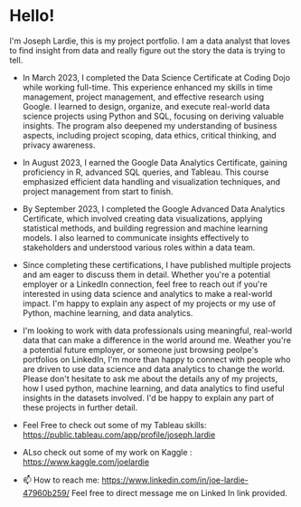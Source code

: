 # **Hello!**
I'm Joseph Lardie, this is my project portfolio. I am a data analyst that loves to find insight from data and really figure out the story the data is trying to tell.
- In March 2023, I completed the Data Science Certificate at Coding Dojo while working full-time. This experience enhanced my skills in time management, project management, and effective research using Google. I learned to design, organize, and execute real-world data science projects using Python and SQL, focusing on deriving valuable insights. The program also deepened my understanding of business aspects, including project scoping, data ethics, critical thinking, and privacy awareness.

- In August 2023, I earned the Google Data Analytics Certificate, gaining proficiency in R, advanced SQL queries, and Tableau. This course emphasized efficient data handling and visualization techniques, and project management from start to finish.

- By September 2023, I completed the Google Advanced Data Analytics Certificate, which involved creating data visualizations, applying statistical methods, and building regression and machine learning models. I also learned to communicate insights effectively to stakeholders and understood various roles within a data team.

- Since completing these certifications, I have published multiple projects and am eager to discuss them in detail. Whether you're a potential employer or a LinkedIn connection, feel free to reach out if you're interested in using data science and analytics to make a real-world impact. I'm happy to explain any aspect of my projects or my use of Python, machine learning, and data analytics.
- I'm looking to work with data professionals using meaningful, real-world data that can make a difference in the world around me. Weather you're a potential future employer, or someone just browsing peolpe's portfolios on LinkedIn, I'm more than happy to connect with people who are driven to use data science and data analytics to change the world. Please don't hesitate to ask me about the details any of my projects, how I used python, machine learning, and data analytics to find useful insights in the datasets involved. I'd be happy to explain any part of these projects in further detail.

- Feel Free to check out some of my Tableau skills:  https://public.tableau.com/app/profile/joseph.lardie

- ALso check out some of my work on Kaggle :  https://www.kaggle.com/joelardie

- 📫 How to reach me: https://www.linkedin.com/in/joe-lardie-47960b259/  Feel free to direct message me on Linked In link provided.
